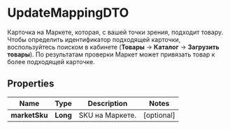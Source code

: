 

# UpdateMappingDTO

Карточка на Маркете, которая, с вашей точки зрения, подходит товару. Чтобы определить идентификатор подходящей карточки, воспользуйтесь поиском в кабинете (**Товары** → **Каталог** → **Загрузить товары**).  По результатам проверки Маркет может привязать товар к более подходящей карточке. 

## Properties

Name | Type | Description | Notes
------------ | ------------- | ------------- | -------------
**marketSku** | **Long** | SKU на Маркете. |  [optional]



